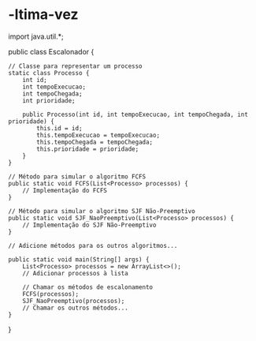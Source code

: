 # -ltima-vez
import java.util.*;

public class Escalonador {

    // Classe para representar um processo
    static class Processo {
        int id;
        int tempoExecucao;
        int tempoChegada;
        int prioridade;

        public Processo(int id, int tempoExecucao, int tempoChegada, int prioridade) {
            this.id = id;
            this.tempoExecucao = tempoExecucao;
            this.tempoChegada = tempoChegada;
            this.prioridade = prioridade;
        }
    }

    // Método para simular o algoritmo FCFS
    public static void FCFS(List<Processo> processos) {
        // Implementação do FCFS
    }

    // Método para simular o algoritmo SJF Não-Preemptivo
    public static void SJF_NaoPreemptivo(List<Processo> processos) {
        // Implementação do SJF Não-Preemptivo
    }

    // Adicione métodos para os outros algoritmos...

    public static void main(String[] args) {
        List<Processo> processos = new ArrayList<>();
        // Adicionar processos à lista

        // Chamar os métodos de escalonamento
        FCFS(processos);
        SJF_NaoPreemptivo(processos);
        // Chamar os outros métodos...
    }
}
